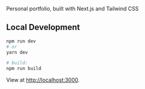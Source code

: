 Personal portfolio, built with Next.js and Tailwind CSS

## Local Development

```bash
npm run dev
# or
yarn dev

# build:
npm run build
```

View at [http://localhost:3000](http://localhost:3000).
